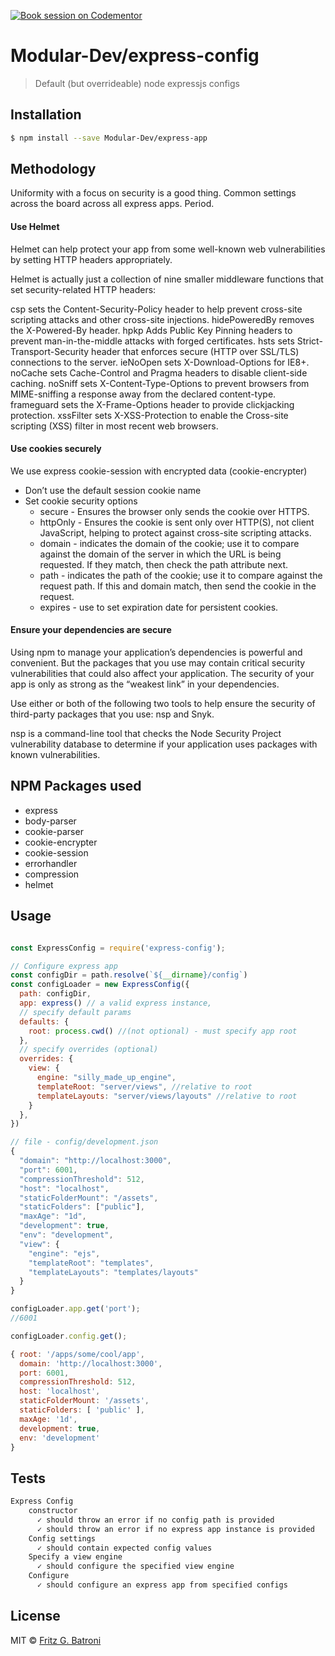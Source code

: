 [![Book session on Codementor](https://cdn.codementor.io/badges/book_session_github.svg)](https://www.codementor.io/fritzbatroni?utm_source=github&utm_medium=button&utm_term=fritzbatroni&utm_campaign=github)

# Modular-Dev/express-config
> Default (but overrideable) node expressjs configs

## Installation

```sh
$ npm install --save Modular-Dev/express-app
```
## Methodology
Uniformity with a focus on security is a good thing. Common settings across the board across all express apps. Period.

#### Use Helmet
Helmet can help protect your app from some well-known web vulnerabilities by setting HTTP headers appropriately.

Helmet is actually just a collection of nine smaller middleware functions that set security-related HTTP headers:

csp sets the Content-Security-Policy header to help prevent cross-site scripting attacks and other cross-site injections.
hidePoweredBy removes the X-Powered-By header.
hpkp Adds Public Key Pinning headers to prevent man-in-the-middle attacks with forged certificates.
hsts sets Strict-Transport-Security header that enforces secure (HTTP over SSL/TLS) connections to the server.
ieNoOpen sets X-Download-Options for IE8+.
noCache sets Cache-Control and Pragma headers to disable client-side caching.
noSniff sets X-Content-Type-Options to prevent browsers from MIME-sniffing a response away from the declared content-type.
frameguard sets the X-Frame-Options header to provide clickjacking protection.
xssFilter sets X-XSS-Protection to enable the Cross-site scripting (XSS) filter in most recent web browsers.


#### Use cookies securely
We use express cookie-session with encrypted data (cookie-encrypter)
* Don’t use the default session cookie name
* Set cookie security options
  * secure - Ensures the browser only sends the cookie over HTTPS.
  * httpOnly - Ensures the cookie is sent only over HTTP(S), not client JavaScript, helping to protect against cross-site scripting attacks.
  * domain - indicates the domain of the cookie; use it to compare against the domain of the server in which the URL is being requested. If they match, then check the path attribute next.
  * path - indicates the path of the cookie; use it to compare against the request path. If this and domain match, then send the cookie in the request.
  * expires - use to set expiration date for persistent cookies.

#### Ensure your dependencies are secure
Using npm to manage your application’s dependencies is powerful and convenient. But the packages that you use may contain critical security vulnerabilities that could also affect your application. The security of your app is only as strong as the “weakest link” in your dependencies.

Use either or both of the following two tools to help ensure the security of third-party packages that you use: nsp and Snyk.

nsp is a command-line tool that checks the Node Security Project vulnerability database to determine if your application uses packages with known vulnerabilities. 


## NPM Packages used

* express
* body-parser
* cookie-parser
* cookie-encrypter
* cookie-session
* errorhandler
* compression
* helmet



## Usage


```js

const ExpressConfig = require('express-config');

// Configure express app
const configDir = path.resolve(`${__dirname}/config`)
const configLoader = new ExpressConfig({
  path: configDir,
  app: express() // a valid express instance,
  // specify default params
  defaults: {
    root: process.cwd() //(not optional) - must specify app root
  },
  // specify overrides (optional)
  overrides: {
    view: {
      engine: "silly_made_up_engine",
      templateRoot: "server/views", //relative to root
      templateLayouts: "server/views/layouts" //relative to root
    }
  },
})

// file - config/development.json
{
  "domain": "http://localhost:3000",
  "port": 6001,
  "compressionThreshold": 512,
  "host": "localhost",
  "staticFolderMount": "/assets",
  "staticFolders": ["public"],
  "maxAge": "1d",
  "development": true,
  "env": "development",
  "view": {
    "engine": "ejs",
    "templateRoot": "templates",
    "templateLayouts": "templates/layouts"
  }
}

configLoader.app.get('port');
//6001

configLoader.config.get();

{ root: '/apps/some/cool/app',
  domain: 'http://localhost:3000',
  port: 6001,
  compressionThreshold: 512,
  host: 'localhost',
  staticFolderMount: '/assets',
  staticFolders: [ 'public' ],
  maxAge: '1d',
  development: true,
  env: 'development'
}

```

## Tests

```sh
Express Config
    constructor
      ✓ should throw an error if no config path is provided
      ✓ should throw an error if no express app instance is provided
    Config settings
      ✓ should contain expected config values
    Specify a view engine
      ✓ should configure the specified view engine
    Configure
      ✓ should configure an express app from specified configs
```

## License

MIT © [Fritz G. Batroni](https://fritzbatroni.wordpress.com/)